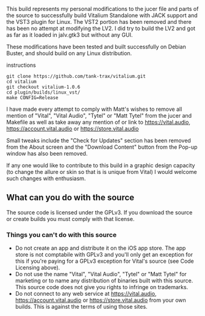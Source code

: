 This build represents my personal modifications to the jucer file and parts of the source to successfully build Vitalium Standalone with JACK support and the VST3 plugin for Linux. The VST2 portion has been removed and there has been no attempt at modifying the LV2. I did try to build the LV2 and got as far as it loaded in jalv.gtk3 but without any GUI. 

These modifications have been tested and built successfully on Debian Buster, and should build on any Linux distribution. 

instructions

```
git clone https://github.com/tank-trax/vitalium.git
cd vitalium
git checkout vitalium-1.0.6
cd plugin/builds/linux_vst/
make CONFIG=Release
```

I have made every attempt to comply with Matt's wishes to remove all mention of "Vital", "Vital Audio", "Tytel" or "Matt Tytel" from the jucer and Makefile as well as take away any mention of or link to https://vital.audio, https://account.vital.audio or https://store.vital.audio

Small tweaks include the "Check for Updates" section has been removed from the About screen and the "Download Content" button from the Pop-up window has also been removed.

If any one would like to contribute to this build in a graphic design capacity (to change the allure or skin so that is is unique from Vital) I would welcome such changes with enthusiasm.

## What can you do with the source
The source code is licensed under the GPLv3. If you download the source or create builds you must comply with that license.

### Things you can't do with this source
 - Do not create an app and distribute it on the iOS app store. The app store is not comptabile with GPLv3 and you'll only get an exception for this if you're paying for a GPLv3 exception for Vital's source (see Code Licensing above).
 - Do not use the name "Vital", "Vital Audio", "Tytel" or "Matt Tytel" for marketing or to name any distribution of binaries built with this source. This source code does not give you rights to infringe on trademarks.
 - Do not connect to any web service at https://vital.audio, https://account.vital.audio or https://store.vital.audio from your own builds. This is against the terms of using those sites.
